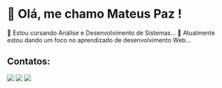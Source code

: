 # 👋 Olá, me chamo Mateus Paz !

🔭 Estou cursando Análise e Desenvolvimento de Sistemas...
🌱 Atualmente estou dando um foco no aprendizado de desenvolvimento Web...

## Contatos:

<div>
<a href="https://www.instagram.com/mats_pz/" target="_blank"><img src="https://img.shields.io/badge/-Instagram-%23E4405F?style=for-the-badge&logo=instagram&logoColor=white" target="_blank"></a>
<a href = "mailto:mateus@gmail.com"><img src="https://img.shields.io/badge/Gmail-D14836?style=for-the-badge&logo=gmail&logoColor=white" target="_blank"></a>
<a href="https://www.linkedin.com/in/mateus-paz-de-oliveira-8835b4177/" target="_blank"><img src="https://img.shields.io/badge/-LinkedIn-%230077B5?style=for-the-badge&logo=linkedin&logoColor=white" target="_blank"></a>   
</div>
